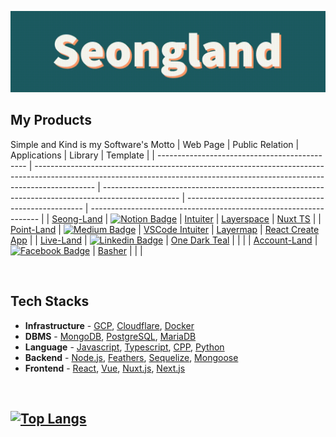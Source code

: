 [![seongland](seongland.gif)](https://www.seongland.com)

## My Products
Simple and Kind is my Software's Motto
| Web Page                                      | Public Relation                                                                                                                                                             | Applications                                                                                      | Library                                              | Template                                                          |
| --------------------------------------------- | --------------------------------------------------------------------------------------------------------------------------------------------------------------------------- | ------------------------------------------------------------------------------------------------- | ---------------------------------------------------- | ----------------------------------------------------------------- |
| [Seong-Land](https://www.seongland.com)           | [![Notion Badge](https://img.shields.io/badge/Notion-white?style=round-square&logo=notion&logoColor=black)](https://doc.seongland.com)                                      | [Intuiter](https://github.com/seonglae/intuiter)                                                  | [Layerspace](https://github.com/seonglae/layerspace) | [Nuxt TS](https://github.com/seonglae/nuxt-ts-template)           |
| [Point-Land](https://point.seongland.com)     | [![Medium Badge](https://img.shields.io/badge/Medium-black?style=round-square&logo=medium&logoColor=white)](https://seongland.medium.com/)                                  | [VSCode Intuiter](https://marketplace.visualstudio.com/items?itemName=seonglae.terminal-intuiter) | [Layermap](https://github.com/seonglae/mapspace)     | [React Create App](https://github.com/seonglae/react-js-template) |
| [Live-Land](https://live.seongland.com)       | [![Linkedin Badge](https://img.shields.io/badge/LinkedIn-blue?style=round-square&logo=LinkedIn&logoColor=white)](https://www.linkedin.com/in/seonglae/)                     | [One Dark Teal](https://marketplace.visualstudio.com/items?itemName=seonglae.one-dark-teal)       |                                                      |                                                                   |
| [Account-Land](https://account.seongland.com) | [![Facebook Badge](https://img.shields.io/badge/Facebook-1877f2?style=round-square&logo=facebook&logoColor=white)](https://www.facebook.com/profile.php?id=100006296858033) | [Basher](https://github.com/seonglae/basher)                                                      |                                                      |                                                                   |

<br/>

## Tech Stacks

- **Infrastructure** -
  [GCP](https://doc.seongland.com/GCP-dc29aee7d3da4cfbaed3f8bce47e8424),
  [Cloudflare](https://doc.seongland.com/Cloudflare-878e4d0e330a430f9b2fe653de49c523),
  [Docker](https://doc.seongland.com/Docker-103c7b90450f45bda55b9b75d0d9e73a)
- **DBMS** -
  [MongoDB](https://doc.seongland.com/mongoDB-2444695fc9c64c75b982098bbb93b5e1),
  [PostgreSQL](https://doc.seongland.com/PostgreSQL-3ae3f466dca04db5a5e1d1f8560f1cfb),
  [MariaDB](https://doc.seongland.com/MySQL-baf7441d97e54fb08d931374e9afdfbe)
- **Language** -
  [Javascript](https://doc.seongland.com/JavaScript-d8251729bdf14178bd7f08044cd0810a),
  [Typescript](https://doc.seongland.com/Typescript-c30005ca7aeb48189fb2fbf9acad81e3),
  [CPP](https://doc.seongland.com/C-0716826a645c48d6875b047db04ade44),
  [Python](https://doc.seongland.com/Python-620b70e49f334d789295ba5c5ad27878)
- **Backend** -
  [Node.js](https://doc.seongland.com/Node-js-b3411b9468054be79ee52339f9060bb2),
  [Feathers](https://doc.seongland.com/Feathers-e1b8acbc3f354aada48afe48e00c222c),
  [Sequelize](https://doc.seongland.com/sequelize-eb27e316933f437896497aad33634535),
  [Mongoose](https://doc.seongland.com/Mongoose-1dd2af4c70254bfb8fc48ffe87dfbfab)
- **Frontend** -
  [React](https://doc.seongland.com/React-6be17656bd6e4fc79074ced55e7f61fd),
  [Vue](https://doc.seongland.com/Vue-f1e411ee22464799b47cad2c83cee06f),
  [Nuxt.js](https://doc.seongland.com/Nuxt-f622f76b0cb64b3dae70c11ddc544114),
  [Next.js](https://doc.seongland.com/Next-js-a75e711438774ea5aaffeb913b3173f0)

<br/>

[![Top Langs](https://github-readme-stats.vercel.app/api/top-langs/?username=seonglae&layout=compact&show_icons=true&title_color=fff&icon_color=7997ff&text_color=9f9f9f&bg_color=151515)](https://github.com/anuraghazra/github-readme-stats)
-